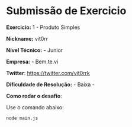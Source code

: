 # Submissão de Exercicio

**Exercicio:** 1 - Produto Simples

**Nickname:** vit0rr

**Nível Técnico:** - Junior

**Empresa:** - Bem.te.vi

**Twitter**: https://twitter.com/vit0rrk

**Dificuldade de Resolução:** - Baixa -

**Como rodar o desafio**: 

Use o comando abaixo: 
```bash
node main.js
```
